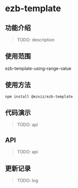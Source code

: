 # ezb-template

## 功能介绍

> TODO: description

## 使用范围

ezb-template-using-range-value

## 使用方法

`npm install @ezviz/ezb-template`

## 代码演示

> TODO: api

## API

> TODO: api

## 更新记录

> TODO: log
